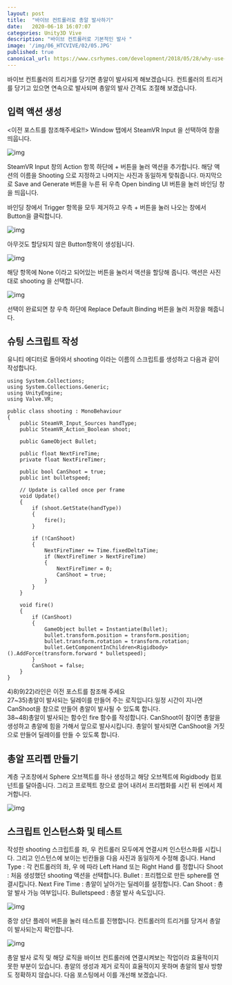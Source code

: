 ```yaml
---
layout: post
title:  "바이브 컨트롤러로 총알 발사하기"
date:   2020-06-18 16:07:07
categories: Unity3D Vive
description: "바이브 컨트롤러로 기본적인 발사 "
image: '/img/06_HTCVIVE/02/05.JPG'
published: true
canonical_url: https://www.csrhymes.com/development/2018/05/28/why-use-a-static-site-generator.html
---
```


바이브 컨트롤러의 트리거를 당기면 총알이 발사되게 해보겠습니다. 컨트롤러의 트리거를 당기고 있으면 연속으로 발사되며 총알의 발사 간격도 조절해 보겠습니다.

## 입력 액션 생성
<이전 포스트를 참조해주세요!!>
Window 탭에서 SteamVR Input 을 선택하여 창을 띄웁니다.  

![img](/img/06_HTCVIVE/shooting/01.PNG)  

SteamVR Input 창의 Action 항목 하단에 + 버튼을 눌러 액션을 추가합니다. 해당 액션의 이름을 Shooting 으로 지정하고 나머지는 사진과 동일하게 맞춰줍니다. 마지막으로 Save and Generate 버튼을 누른 뒤 우측 Open binding UI 버튼을 눌러 바인딩 창을 띄웁니다.  

바인딩 창에서 Trigger 항목을 모두 제거하고 우측 + 버튼을 눌러 나오는 창에서 Button을 클릭합니다.  

![img](/img/06_HTCVIVE/shooting/02.PNG)

아무것도 할당되지 않은 Button항목이 생성됩니다. 

![img](/img/06_HTCVIVE/shooting/03.PNG)  

해당 항목에 None 이라고 되어있는 버튼을 눌러서 액션을 할당해 줍니다. 액션은 사진대로 shooting 을 선택합니다. 

![img](/img/06_HTCVIVE/shooting/04.PNG)  

선택이 완료되면 창 우측 하단에 Replace Default Binding 버튼을 눌러 저장을 해줍니다.

## 슈팅 스크립트 작성
유니티 에디터로 돌아와서 shooting 이라는 이름의 스크립트를 생성하고 다음과 같이 작성합니다.

```
using System.Collections;
using System.Collections.Generic;
using UnityEngine;
using Valve.VR;

public class shooting : MonoBehaviour
{
    public SteamVR_Input_Sources handType;
    public SteamVR_Action_Boolean shoot;

    public GameObject Bullet;

    public float NextFireTime;
    private float NextFireTimer;

    public bool CanShoot = true;
    public int bulletspeed;

    // Update is called once per frame
    void Update()
    {
        if (shoot.GetState(handType))
        {
            fire();
        }
        
        if (!CanShoot)
        {
            NextFireTimer += Time.fixedDeltaTime;
            if (NextFireTimer > NextFireTime)
            {
                NextFireTimer = 0;
                CanShoot = true;
            }
        }
    }

    void fire()
    {
        if (CanShoot)
        {
            GameObject bullet = Instantiate(Bullet);
            bullet.transform.position = transform.position;
            bullet.transform.rotation = transform.rotation;
            bullet.GetComponentInChildren<Rigidbody>().AddForce(transform.forward * bulletspeed);
        }
        CanShoot = false;
    }
}
```

4)8)9)22)라인은 이전 포스트를 참조해 주세요  
27~35)총알이 발사되는 딜레이를 만들어 주는 로직입니다.일정 시간이 지나면 CanShoot을 참으로 만들어 총알이 발사될 수 있도록 합니다.  
38~48)총알이 발사되는 함수인 fire 함수를 작성합니다. CanShoot이 참이면 총알을 생성하고 총알에 힘을 가해서 앞으로 발사시킵니다. 총알이 발사되면 CanShoot을 거짓으로 만들어 딜레이를 만들 수 있도록 합니다.  

## 총알 프리펩 만들기
계층 구조창에서 Sphere 오브젝트를 하나 생성하고 해당 오브젝트에 Rigidbody 컴포넌트를 달아줍니다. 그리고 프로젝트 창으로 끌어 내려서 프리펩화를 시킨 뒤 씬에서 제거합니다.  

![img](/img/06_HTCVIVE/shooting/05.PNG)  

## 스크립트 인스턴스화 및 테스트
작성한 shooting 스크립트를 좌, 우 컨트롤러 모두에게 연결시켜 인스턴스화를 시킵니다. 그리고 인스턴스에 보이는 빈칸들을 다음 사진과 동일하게 수정해 줍니다. 
Hand Type : 각 컨트롤러의 좌, 우 에 따라 Left Hand 또는 Right Hand 를 정합니다
Shoot : 처음 생성했던 shooting 액션을 선택합니다.
Bullet : 프리펩으로 만든 sphere를 연결시킵니다.
Next Fire Time : 총알이 날아가는 딜레이를 설정합니다. 
Can Shoot : 총알 발사 가능 여부입니다.
Bulletspeed : 총알 발사 속도입니다.  

![img](/img/06_HTCVIVE/shooting/07.PNG)  

중앙 상단 플레이 버튼을 눌러 테스트를 진행합니다. 컨트롤러의 트리거를 당겨서 총알이 발사되는지 확인합니다.  

![img](/img/06_HTCVIVE/shooting/06.PNG)  

총알 발사 로직 및 해당 로직을 바이브 컨트롤러에 연결시켜보는 작업이라 효율적이지 못한 부분이 있습니다. 총알의 생성과 제거 로직이 효율적이지 못하며 총알의 발사 방향도 정확하지 않습니다. 다음 포스팅에서 이를 개선해 보겠습니다.  
